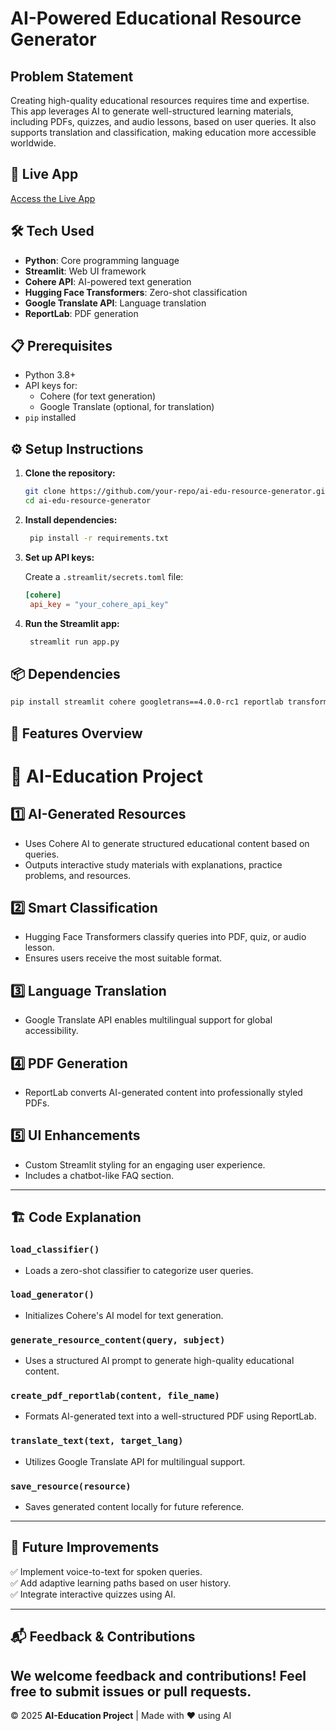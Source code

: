 # AI-Powered Educational Resource Generator

## Problem Statement
Creating high-quality educational resources requires time and expertise. This app leverages AI to generate well-structured learning materials, including PDFs, quizzes, and audio lessons, based on user queries. It also supports translation and classification, making education more accessible worldwide.

## 🚀 Live App
[Access the Live App](https://pragatiaiforimpacthackathon2025-foswrb3xlnymr4qs393ctr.streamlit.app/)

## 🛠️ Tech Used
- **Python**: Core programming language
- **Streamlit**: Web UI framework
- **Cohere API**: AI-powered text generation
- **Hugging Face Transformers**: Zero-shot classification
- **Google Translate API**: Language translation
- **ReportLab**: PDF generation

## 📋 Prerequisites
- Python 3.8+
- API keys for:
  - Cohere (for text generation)
  - Google Translate (optional, for translation)
- `pip` installed

## ⚙️ Setup Instructions
1. **Clone the repository:**
   ```bash
   git clone https://github.com/your-repo/ai-edu-resource-generator.git
   cd ai-edu-resource-generator
   ```
2. **Install dependencies:**
   ```bash
    pip install -r requirements.txt
   ```
3. **Set up API keys:**

    Create a `.streamlit/secrets.toml` file:

   ```toml
   [cohere]
    api_key = "your_cohere_api_key"
   ```     
4. **Run the Streamlit app:**
   ```bash
    streamlit run app.py
   ```   
## 📦 Dependencies   
```bash
pip install streamlit cohere googletrans==4.0.0-rc1 reportlab transformers
```   
## 📝 Features Overview
# 🚀 AI-Education Project  

## 1️⃣ AI-Generated Resources  
- Uses Cohere AI to generate structured educational content based on queries.  
- Outputs interactive study materials with explanations, practice problems, and resources.  

## 2️⃣ Smart Classification  
- Hugging Face Transformers classify queries into PDF, quiz, or audio lesson.  
- Ensures users receive the most suitable format.  

## 3️⃣ Language Translation  
- Google Translate API enables multilingual support for global accessibility.  

## 4️⃣ PDF Generation  
- ReportLab converts AI-generated content into professionally styled PDFs.  

## 5️⃣ UI Enhancements  
- Custom Streamlit styling for an engaging user experience.  
- Includes a chatbot-like FAQ section.  

---

## 🏗️ Code Explanation  

### `load_classifier()`  
- Loads a zero-shot classifier to categorize user queries.  

### `load_generator()`  
- Initializes Cohere's AI model for text generation.  

### `generate_resource_content(query, subject)`  
- Uses a structured AI prompt to generate high-quality educational content.  

### `create_pdf_reportlab(content, file_name)`  
- Formats AI-generated text into a well-structured PDF using ReportLab.  

### `translate_text(text, target_lang)`  
- Utilizes Google Translate API for multilingual support.  

### `save_resource(resource)`  
- Saves generated content locally for future reference.  

---

## 📖 Future Improvements  
✅ Implement voice-to-text for spoken queries.  
✅ Add adaptive learning paths based on user history.  
✅ Integrate interactive quizzes using AI.  

---

## 📬 Feedback & Contributions  
We welcome feedback and contributions! Feel free to submit issues or pull requests.  
---
© 2025 **AI-Education Project** | Made with ❤️ using AI  
